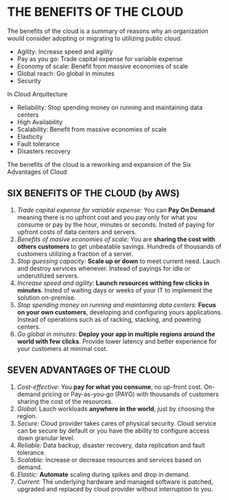 # THE BENEFITS OF THE CLOUD

The benefits of the cloud is a summary of reasons why an organization would consider adopting or migrating to utilizing public cloud.

 - Agility: Increase speed and agility
 - Pay as you go: Trade capital expense for variable expense
 - Economy of scale: Benefit from massive economies of scale
 - Global reach: Go global in minutes
 - Security

In Cloud Arquitecture
 - Reliability: Stop spending money on running and maintaining data centers
 - High Availability
 - Scalability: Benefit from massive economies of scale
 - Elasticity
 - Fault tolerance
 - Disasters recovery


The benefits of the cloud is a reworking and expansion of the Six Advantages of Cloud

## SIX BENEFITS OF THE CLOUD (by AWS)

 1. *Trade capital expense for variable expense:* You can **Pay On Demand** meaning there is no upfront cost and you pay only for what you consume or pay by the hour, minutes or seconds. Insted of paying for upfront costs of data centers and servers.
 2. *Benefits of masive economies of scale:* You are **sharing the cost with others customers** to get unbeatable savings. Hundreds of thousands of customers utilizing a fraction of a server.
 3. *Stop guessing capacity:* **Scale up or down** to meet current need. Lauch and destroy services whenever. Instead of payings for idle or underutilized servers.
 4. *Increase speed and agility:* **Launch resources withing few clicks in minutes**. Insted of waiting days or weeks of your IT to implement the solution on-premise.
 5. *Stop spending money on running and maintaning data centers:* **Focus on your own customers**, developing and configuring yours applications. Instead of operations such as of racking, stacking, and powering centers.
 6. *Go global in minutes:* **Deploy your app in multiple regions around the world with few clicks**. Provide lower latency and better experience for your customers at minimal cost.

## SEVEN ADVANTAGES OF THE CLOUD

 1. *Cost-effective:* You **pay for what you consume**, no up-front cost. On-demand pricing or Pay-as-you-go (PAYG) with thousands of customers sharing the cost of the resources.
 2. *Global:* Lauch workloads **anywhere in the world**, just by choosing the region.
 3. *Secure:* Cloud provider takes cares of physical security. Cloud service can be secure by default or you have the ability to configure access down granular level.
 4. *Reliable:* Data backup, disaster recovery, data replication and fault tolerance.
 5. *Scalable:* Increase or decrease resources and services based on demand.
 6. *Elastic:* **Automate** scaling during spikes and drop in demand.
 7. *Current:* The underlying hardware and managed software is patched, upgraded and replaced by cloud provider without interruption to you.